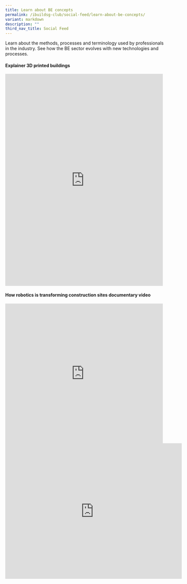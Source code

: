 ```yaml
---
title: Learn about BE concepts
permalink: /ibuildsg-club/social-feed/learn-about-be-concepts/
variant: markdown
description: ""
third_nav_title: Social Feed
---
```

<p>Learn about the methods, processes and terminology used by professionals in the industry. See how the BE sector evolves with new technologies and processes.</p>

<h4>Explainer 3D printed buildings</h4>
<div>
	<iframe allow="autoplay; clipboard-write; encrypted-media; picture-in-picture; web-share" allowfullscreen="true" frameborder="0" scrolling="no" style="border:none;overflow:hidden" height="671" width="500" src="https://www.facebook.com/plugins/post.php?href=https%3A%2F%2Fwww.facebook.com%2Fibuildsgclub.sg%2Fposts%2Fpfbid02iTRjgH1Av8bd9KPL5qo9QbypwS6sJJQv4v5W4YpVW7dZJkg2V73LhdaSc4pqLQH3l&amp;show_text=true&amp;width=500"></iframe>
</div>

<h4>How robotics is transforming construction sites documentary video</h4>

<div>
	<iframe allow="autoplay; clipboard-write; encrypted-media; picture-in-picture; web-share" allowfullscreen="true" frameborder="0" scrolling="no" style="border:none;overflow:hidden" height="442" width="500" src="https://www.facebook.com/plugins/video.php?href=https%3A%2F%2Fwww.facebook.com%2Fibuildsgclub.sg%2Fvideos%2F1670269117229809%2F&amp;width=500&amp;show_text=true&amp;height=442&amp;appId"></iframe>
	</div>
<div>
	<iframe allow="autoplay; clipboard-write; encrypted-media; picture-in-picture; web-share" allowfullscreen="true" frameborder="0" scrolling="no" style="border:none;overflow:hidden" height="429" width="560" src="https://www.facebook.com/plugins/video.php?height=314&amp;href=https%3A%2F%2Fwww.facebook.com%2Fibuildsgclub.sg%2Fvideos%2F1670269117229809%2F&amp;show_text=true&amp;width=560&amp;t=0"></iframe>
</div>
